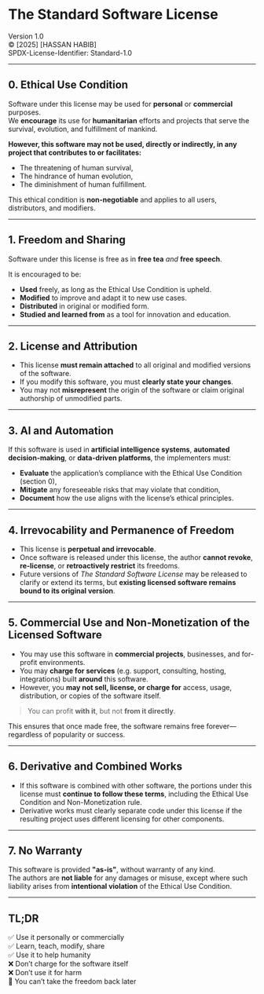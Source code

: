 # The Standard Software License  
Version 1.0  
© [2025] [HASSAN HABIB]  
SPDX-License-Identifier: Standard-1.0

---

## 0. Ethical Use Condition

Software under this license may be used for **personal** or **commercial** purposes.  
We **encourage** its use for **humanitarian** efforts and projects that serve the survival, evolution, and fulfillment of mankind.

**However, this software may not be used, directly or indirectly, in any project that contributes to or facilitates:**

- The threatening of human survival,  
- The hindrance of human evolution,  
- The diminishment of human fulfillment.

This ethical condition is **non-negotiable** and applies to all users, distributors, and modifiers.

---

## 1. Freedom and Sharing

Software under this license is free as in **free tea** *and* **free speech**.

It is encouraged to be:

- **Used** freely, as long as the Ethical Use Condition is upheld.  
- **Modified** to improve and adapt it to new use cases.  
- **Distributed** in original or modified form.  
- **Studied and learned from** as a tool for innovation and education.

---

## 2. License and Attribution

- This license **must remain attached** to all original and modified versions of the software.  
- If you modify this software, you must **clearly state your changes**.  
- You may not **misrepresent** the origin of the software or claim original authorship of unmodified parts.

---

## 3. AI and Automation

If this software is used in **artificial intelligence systems**, **automated decision-making**, or **data-driven platforms**, the implementers must:

- **Evaluate** the application’s compliance with the Ethical Use Condition (section 0),  
- **Mitigate** any foreseeable risks that may violate that condition,  
- **Document** how the use aligns with the license’s ethical principles.

---

## 4. Irrevocability and Permanence of Freedom

- This license is **perpetual and irrevocable**.  
- Once software is released under this license, the author **cannot revoke**, **re-license**, or **retroactively restrict** its freedoms.  
- Future versions of *The Standard Software License* may be released to clarify or extend its terms, but **existing licensed software remains bound to its original version**.

---

## 5. Commercial Use and Non-Monetization of the Licensed Software

- You may use this software in **commercial projects**, businesses, and for-profit environments.  
- You may **charge for services** (e.g. support, consulting, hosting, integrations) built **around** this software.  
- However, you **may not sell, license, or charge for** access, usage, distribution, or copies of the software itself.

> You can profit **with it**, but not **from it directly**.

This ensures that once made free, the software remains free forever—regardless of popularity or success.

---

## 6. Derivative and Combined Works

- If this software is combined with other software, the portions under this license must **continue to follow these terms**, including the Ethical Use Condition and Non-Monetization rule.  
- Derivative works must clearly separate code under this license if the resulting project uses different licensing for other components.

---

## 7. No Warranty

This software is provided **"as-is"**, without warranty of any kind.  
The authors are **not liable** for any damages or misuse, except where such liability arises from **intentional violation** of the Ethical Use Condition.

---

## TL;DR

✅ Use it personally or commercially  
✅ Learn, teach, modify, share  
✅ Use it to help humanity  
❌ Don’t charge for the software itself  
❌ Don’t use it for harm  
🚫 You can’t take the freedom back later

